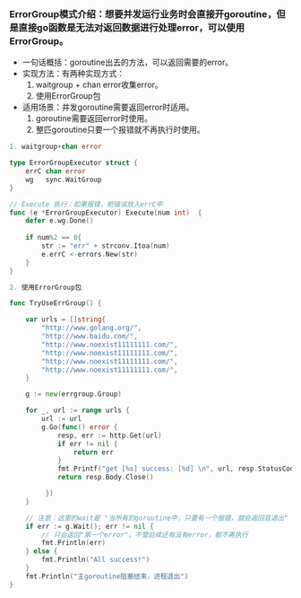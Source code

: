 ### ErrorGroup模式介绍：想要并发运行业务时会直接开goroutine，但是直接go函数是无法对返回数据进行处理error，可以使用ErrorGroup。

- 一句话概括：goroutine出去的方法，可以返回需要的error。
- 实现方法：有两种实现方式：
    1. waitgroup + chan error收集error。
    2. 使用ErrorGroup包
- 适用场景：并发goroutine需要返回error时适用。
  1. goroutine需要返回error时使用。
  2. 整匹goroutine只要一个报错就不再执行时使用。
  
```go
1. waitgroup+chan error

type ErrorGroupExecutor struct {
    errC chan error
    wg   sync.WaitGroup
}

// Execute 执行：如果报错，把错误放入errC中
func (e *ErrorGroupExecutor) Execute(num int)  {
    defer e.wg.Done()
    
    if num%2 == 0{
        str := "err" + strconv.Itoa(num)
        e.errC <-errors.New(str)
    }
}

2. 使用ErrorGroup包

func TryUseErrGroup() {

    var urls = []string{
        "http://www.golang.org/",
        "http://www.baidu.com/",
        "http://www.noexist11111111.com/",
        "http://www.noexist11111111.com/",
        "http://www.noexist11111111.com/",
        "http://www.noexist11111111.com/",
    }

    g := new(errgroup.Group)

    for _, url := range urls {
        url := url
        g.Go(func() error {
            resp, err := http.Get(url)
            if err != nil {
                return err
            }
            fmt.Printf("get [%s] success: [%d] \n", url, resp.StatusCode)
            return resp.Body.Close()

         })
    }

    // 注意：这里的wait是 "当所有的goroutine中，只要有一个报错，就会返回且退出"
    if err := g.Wait(); err != nil {
        // 只会返回"第一个error"，不管后续还有没有error，都不再执行
        fmt.Println(err)
    } else {
        fmt.Println("All success!")
    }
    fmt.Println("主goroutine阻塞结束，进程退出")
}
```